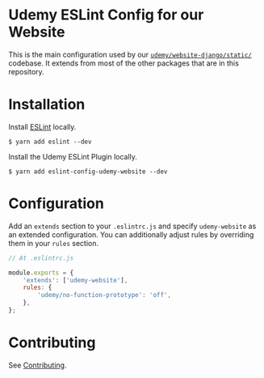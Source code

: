 Udemy ESLint Config for our Website
===================================

This is the main configuration used by our 
[`udemy/website-django/static/`](https://github.com/udemy/website-django/tree/master/static/.eslintrc.js) codebase. 
It extends from most of the other packages that are in this repository.

# Installation

Install [ESLint](https://www.github.com/eslint/eslint) locally.

    $ yarn add eslint --dev

Install the Udemy ESLint Plugin locally.

    $ yarn add eslint-config-udemy-website --dev

# Configuration

Add an `extends` section to your `.eslintrc.js` and specify `udemy-website` as an extended configuration.
You can additionally adjust rules by overriding them in your `rules` section.

```js
// At .eslintrc.js

module.exports = {
    'extends': ['udemy-website'],
    rules: {
        'udemy/no-function-prototype': 'off',
    },
};
```

# Contributing

See [Contributing](/#contributing).